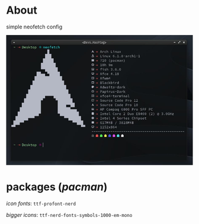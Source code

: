 # About
simple neofetch config

![neofetch](screenshots/neofetch-pc.jpg?raw=true)

# packages (*pacman*)

*icon fonts*: `ttf-profont-nerd`

*bigger icons*: `ttf-nerd-fonts-symbols-1000-em-mono`
